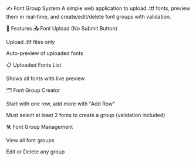 ✍️ Font Group System
A simple web application to upload .ttf fonts, preview them in real-time, and create/edit/delete font groups with validation.

🚀 Features
📤 Font Upload (No Submit Button)

Upload .ttf files only

Auto-preview of uploaded fonts 

📋 Uploaded Fonts List

Shows all fonts with live preview

🗂️ Font Group Creator

Start with one row, add more with "Add Row"

Must select at least 2 fonts to create a group (validation included)

🛠️ Font Group Management

View all font groups

Edit or Delete any group

